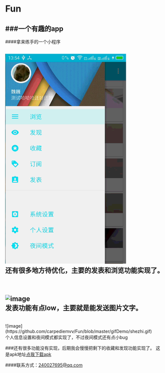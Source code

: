 # Fun
###一个有趣的app
--------
####拿来练手的一个小程序

![image](https://github.com/carpediemvv/Fun/blob/master/gifDemo/zhuye.gif) 
<br>
还有很多地方待优化，主要的发表和浏览功能实现了。
----------


<br>

![image](https://github.com/carpediemvv/Fun/blob/master/gifDemo/fabiao.gif) 
<br>
发表功能有点low，主要就是能发送图片文字。
----------
<br>
![image](https://github.com/carpediemvv/Fun/blob/master/gifDemo/shezhi.gif) 
<br>
个人信息设置和夜间模式都实现了，不过夜间模式还有点小bug

###还有很多功能没有实现，后期我会慢慢把剩下的收藏和发现功能实现了。
这是apk地址[点我下载apk](http://blog.csdn.net/guodongxiaren "马上下载")  

####联系方式：240027695@qq.com

